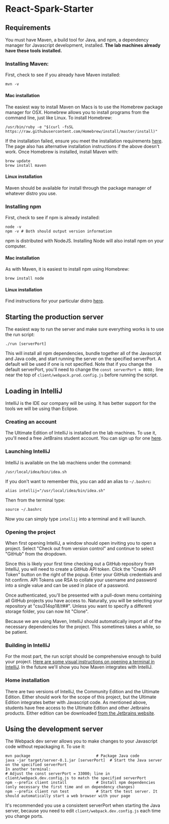 # React-Spark-Starter
## Requirements
You must have Maven, a build tool for Java, and npm, a dependency manager for Javascript development, installed. **The lab machines already have these tools installed.**
### Installing Maven:
First, check to see if you already have Maven installed:

    mvn -v
#### Mac installation
The easiest way to install Maven on Macs is to use the Homebrew package manager for OSX. Homebrew allows you to install programs from the command line, just like Linux. To install Homebrew:

    /usr/bin/ruby -e "$(curl -fsSL https://raw.githubusercontent.com/Homebrew/install/master/install)"
If the installation failed, ensure you meet the installation requirements [here](https://docs.brew.sh/Installation.html). The page also has alternative installation instructions if the above doesn't work. Once Homebrew is installed, install Maven with:

    brew update
    brew install maven
#### Linux installation
Maven should be available for install through the package manager of whatever distro you use. 
### Installing npm
First, check to see if npm is already installed:

    node -v
    npm -v # Both should output version information
npm is distributed with NodeJS. Installing Node will also install npm on your computer.
#### Mac installation
As with Maven, it is easiest to install npm using Homebrew:
    
    brew install node
#### Linux installation 
Find instructions for your particular distro [here](https://nodejs.org/en/download/package-manager/).
## Starting the production server
The easiest way to run the server and make sure everything works is to use the run script:
    
    ./run [serverPort]
This will install all npm dependencies, bundle together all of the Javascript and Java code, and start running the server on the specified serverPort. A default will be used if one is not specified. Note that if you change the default serverPort, you'll need to change the `const serverPort = 8088;` line near the top of `client/webpack.prod.config.js` before running the script.

## Loading in IntelliJ
IntelliJ is the IDE our company will be using. It has better support for the tools we will be using than Eclipse. 

### Creating an account
The Ultimate Edition of IntelliJ is installed on the lab machines. To use it, you'll need a free JetBrains student account. You can sign up for one [here](https://www.jetbrains.com/student/).

### Launching IntelliJ
IntelliJ is available on the lab machiens under the command:

    /usr/local/idea/bin/idea.sh
If you don't want to remember this, you can add an alias to `~/.bashrc`:
    
    alias intellij="/usr/local/idea/bin/idea.sh"
Then from the terminal type:

    source ~/.bashrc
Now you can simply type `intellij` into a terminal and it will launch. 

### Opening the project

When first opening IntelliJ, a window should open inviting you to open a project. Select "Check out from version control" and continue to select "GitHub" from the dropdown. 

Since this is likely your first time checking out a GitHub repository from IntelliJ,
you will need to create a GitHub API token. Click the "Create API Token" button on the right of the popup. Enter your GitHub credentials and hit confirm. API Tokens use RSA to collate your username and password into a single value and can be used in place of a password. 

Once authenticated, you'll be presented with a pull-down menu containing all GitHub 
projects you have access to.  Naturally, you will be selecting your repository at "csu314sp18/<i>t##</i>".  Unless you
want to specify a different storage folder, you can now hit "Clone".

Because we are using Maven, IntelliJ should automatically import all of the necessary dependencies for the project. This sometimes takes a while, so be patient.

### Building in IntelliJ
For the most part, the run script should be comprehensive enough to build your project. [Here are some visual instructions on opening a terminal in IntelliJ](https://www.jetbrains.com/help/idea/working-with-tool-windows.html#tool_window_quick_access). In the future we'll show you how Maven integrates with IntelliJ. 

### Home installation
There are two versions of IntelliJ, the Community Edition and the Ultimate Edition. Either should work for the scope of this project, but the Ultimate Edition integrates better with Javascript code. As mentioned above, students have free access to the Ultimate Edition and other Jetbrains products. Either edition can be downloaded [from the Jetbrains website](https://www.jetbrains.com/idea/download/#section=windows).

## Using the development server
The Webpack dev server allows you to make changes to your Javascript code without repackaging it. To use it:

    mvn package                             # Package Java code
    java -jar target/server-0.1.jar [serverPort]  # Start the Java server on the specified serverPort
    In another terminal:
    # Adjust the const serverPort = 33000; line in client/webpack.dev.config.js to match the specified serverPort
    npm --prefix client install             # Install npm dependencies (only necessary the first time and on dependency changes)
    npm --prefix client run test            # Start the test server. It should automatically start a web browser with your page
It's recommended you use a consistent serverPort when starting the Java server, because you need to edit `client/webpack.dev.config.js` each time you change ports. 
